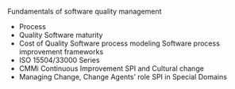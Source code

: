 Fundamentals of software quality management
 - Process
 - Quality
Software maturity
 - Cost of Quality
Software process modeling
Software process improvement frameworks
 - ISO 15504/33000 Series
 - CMMi
Continuous Improvement
SPI and Cultural change
 - Managing Change, Change Agents’ role
SPI in Special Domains
